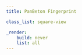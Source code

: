 ```yaml
---
title: PanBeton Fingerprint

class_list: square-view

_render:
    build: never
    list: all
---
```

